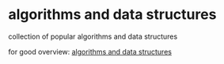 # algorithms and data structures
collection of popular algorithms and data structures

for good overview: [algorithms and data structures](https://nbviewer.jupyter.org/github/Vitaliy3000/algorithms-and-data-structures/blob/master/algorithms.ipynb)
